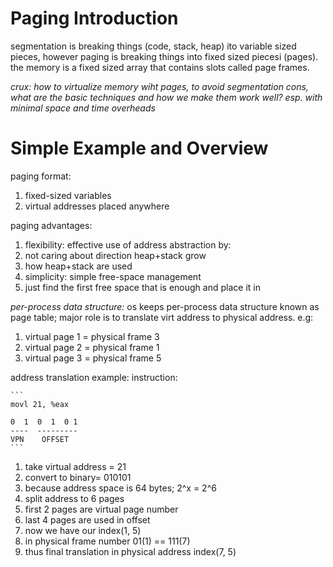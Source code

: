 # Paging Introduction

segmentation is breaking things (code, stack, heap) ito variable sized pieces,
however paging is breaking things into fixed sized piecesi (pages). the memory
is a fixed sized array that contains slots called page frames.

*crux: how to virtualize memory wiht pages, to avoid segmentation cons, what
are the basic techniques and how we make them work well? esp. with minimal space and time overheads*

# Simple Example and Overview
paging format:
1. fixed-sized variables
1. virtual addresses placed anywhere

paging advantages:
1. flexibility: effective use of address abstraction by:
 1. not caring about direction heap+stack grow
 1. how heap+stack are used
1. simplicity: simple free-space management
 1. just find the first free space that is enough and place it in

*per-process data structure:* os keeps per-process data structure known as 
page table; major role is to translate virt address to physical address. e.g:
 1. virtual page 1 = physical frame 3
 1. virtual page 2 = physical frame 1
 1. virtual page 3 = physical frame 5

address translation example:
instruction:

	```
	movl 21, %eax

	0  1  0  1  0 1
	----  ---------
	VPN    OFFSET
	```

1. take virtual address = 21
1. convert to binary= 010101
1. because address space is 64 bytes; 2^x = 2^6
1. split address to 6 pages
1. first 2 pages are virtual page number
1. last 4 pages are used in offset
1. now we have our index(1, 5)
1. in physical frame number 01(1) == 111(7)
1. thus final translation in physical address index(7, 5)

